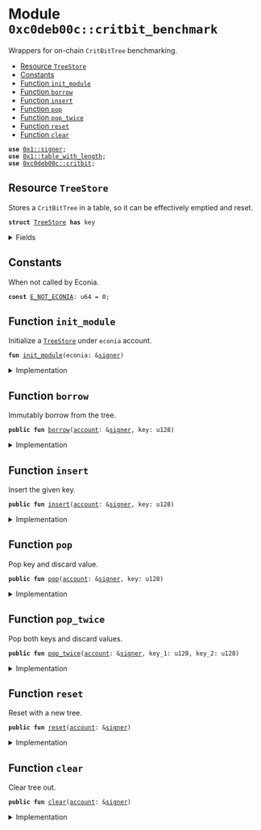 
<a name="0xc0deb00c_critbit_benchmark"></a>

# Module `0xc0deb00c::critbit_benchmark`

Wrappers for on-chain <code>CritBitTree</code> benchmarking.


-  [Resource `TreeStore`](#0xc0deb00c_critbit_benchmark_TreeStore)
-  [Constants](#@Constants_0)
-  [Function `init_module`](#0xc0deb00c_critbit_benchmark_init_module)
-  [Function `borrow`](#0xc0deb00c_critbit_benchmark_borrow)
-  [Function `insert`](#0xc0deb00c_critbit_benchmark_insert)
-  [Function `pop`](#0xc0deb00c_critbit_benchmark_pop)
-  [Function `pop_twice`](#0xc0deb00c_critbit_benchmark_pop_twice)
-  [Function `reset`](#0xc0deb00c_critbit_benchmark_reset)
-  [Function `clear`](#0xc0deb00c_critbit_benchmark_clear)


<pre><code><b>use</b> <a href="">0x1::signer</a>;
<b>use</b> <a href="">0x1::table_with_length</a>;
<b>use</b> <a href="critbit.md#0xc0deb00c_critbit">0xc0deb00c::critbit</a>;
</code></pre>



<a name="0xc0deb00c_critbit_benchmark_TreeStore"></a>

## Resource `TreeStore`

Stores a <code>CritBitTree</code> in a table, so it can be effectively
emptied and reset.


<pre><code><b>struct</b> <a href="critbit_benchmark.md#0xc0deb00c_critbit_benchmark_TreeStore">TreeStore</a> <b>has</b> key
</code></pre>



<details>
<summary>Fields</summary>


<dl>
<dt>
<code>map: <a href="_TableWithLength">table_with_length::TableWithLength</a>&lt;u64, <a href="critbit.md#0xc0deb00c_critbit_CritBitTree">critbit::CritBitTree</a>&lt;<b>address</b>&gt;&gt;</code>
</dt>
<dd>

</dd>
</dl>


</details>

<a name="@Constants_0"></a>

## Constants


<a name="0xc0deb00c_critbit_benchmark_E_NOT_ECONIA"></a>

When not called by Econia.


<pre><code><b>const</b> <a href="critbit_benchmark.md#0xc0deb00c_critbit_benchmark_E_NOT_ECONIA">E_NOT_ECONIA</a>: u64 = 0;
</code></pre>



<a name="0xc0deb00c_critbit_benchmark_init_module"></a>

## Function `init_module`

Initialize a <code><a href="critbit_benchmark.md#0xc0deb00c_critbit_benchmark_TreeStore">TreeStore</a></code> under <code>econia</code> account.


<pre><code><b>fun</b> <a href="critbit_benchmark.md#0xc0deb00c_critbit_benchmark_init_module">init_module</a>(econia: &<a href="">signer</a>)
</code></pre>



<details>
<summary>Implementation</summary>


<pre><code><b>fun</b> <a href="critbit_benchmark.md#0xc0deb00c_critbit_benchmark_init_module">init_module</a>(
    econia: &<a href="">signer</a>
) {
    <b>let</b> tree = <a href="critbit.md#0xc0deb00c_critbit_empty">critbit::empty</a>(); // Get tree
    <b>let</b> map = <a href="_new">table_with_length::new</a>();  // Get store map.
    // Add tree <b>to</b> map.
    <a href="_add">table_with_length::add</a>(&<b>mut</b> map, 1, tree);
    // Get tree store
    <b>let</b> tree_store = <a href="critbit_benchmark.md#0xc0deb00c_critbit_benchmark_TreeStore">TreeStore</a>{map};
    // Move tree store <b>to</b> Econia <a href="">account</a>.
    <b>move_to</b>&lt;<a href="critbit_benchmark.md#0xc0deb00c_critbit_benchmark_TreeStore">TreeStore</a>&gt;(econia, tree_store);
}
</code></pre>



</details>

<a name="0xc0deb00c_critbit_benchmark_borrow"></a>

## Function `borrow`

Immutably borrow from the tree.


<pre><code><b>public</b> <b>fun</b> <a href="critbit_benchmark.md#0xc0deb00c_critbit_benchmark_borrow">borrow</a>(<a href="">account</a>: &<a href="">signer</a>, key: u128)
</code></pre>



<details>
<summary>Implementation</summary>


<pre><code><b>public</b> entry <b>fun</b> <a href="critbit_benchmark.md#0xc0deb00c_critbit_benchmark_borrow">borrow</a>(
    <a href="">account</a>: &<a href="">signer</a>,
    key: u128
) <b>acquires</b> <a href="critbit_benchmark.md#0xc0deb00c_critbit_benchmark_TreeStore">TreeStore</a> {
    // Assert caller is Econia.
    <b>assert</b>!(address_of(<a href="">account</a>) == @econia, <a href="critbit_benchmark.md#0xc0deb00c_critbit_benchmark_E_NOT_ECONIA">E_NOT_ECONIA</a>);
    // Immutably borrow tree store map.
    <b>let</b> tree_store_map_ref = &<b>borrow_global</b>&lt;<a href="critbit_benchmark.md#0xc0deb00c_critbit_benchmark_TreeStore">TreeStore</a>&gt;(@econia).map;
    <b>let</b> reset_count = <a href="_length">table_with_length::length</a>(
        tree_store_map_ref); // Get reset count.
    // Immutably borrow corresponding tree.
    <b>let</b> tree_ref = <a href="_borrow">table_with_length::borrow</a>(
        tree_store_map_ref, reset_count);
    // Borrow <b>address</b> corresponding <b>to</b> given key.
    <b>let</b> address_ref = <a href="critbit.md#0xc0deb00c_critbit_borrow">critbit::borrow</a>(tree_ref, key);
    // Assert <b>address</b> is Econia.
    <b>assert</b>!(*address_ref == @econia, <a href="critbit_benchmark.md#0xc0deb00c_critbit_benchmark_E_NOT_ECONIA">E_NOT_ECONIA</a>);
}
</code></pre>



</details>

<a name="0xc0deb00c_critbit_benchmark_insert"></a>

## Function `insert`

Insert the given key.


<pre><code><b>public</b> <b>fun</b> <a href="critbit_benchmark.md#0xc0deb00c_critbit_benchmark_insert">insert</a>(<a href="">account</a>: &<a href="">signer</a>, key: u128)
</code></pre>



<details>
<summary>Implementation</summary>


<pre><code><b>public</b> entry <b>fun</b> <a href="critbit_benchmark.md#0xc0deb00c_critbit_benchmark_insert">insert</a>(
    <a href="">account</a>: &<a href="">signer</a>,
    key: u128
) <b>acquires</b> <a href="critbit_benchmark.md#0xc0deb00c_critbit_benchmark_TreeStore">TreeStore</a> {
    // Assert caller is Econia.
    <b>assert</b>!(address_of(<a href="">account</a>) == @econia, <a href="critbit_benchmark.md#0xc0deb00c_critbit_benchmark_E_NOT_ECONIA">E_NOT_ECONIA</a>);
    // Mutably borrow tree store map.
    <b>let</b> tree_store_map_ref_mut =
        &<b>mut</b> <b>borrow_global_mut</b>&lt;<a href="critbit_benchmark.md#0xc0deb00c_critbit_benchmark_TreeStore">TreeStore</a>&gt;(@econia).map;
    <b>let</b> reset_count = <a href="_length">table_with_length::length</a>(
        tree_store_map_ref_mut); // Get reset count.
    // Mutably borrow corresponding tree.
    <b>let</b> tree_ref_mut = <a href="_borrow_mut">table_with_length::borrow_mut</a>(
        tree_store_map_ref_mut, reset_count);
    // Insert key and bogus <b>address</b>.
    <a href="critbit.md#0xc0deb00c_critbit_insert">critbit::insert</a>(tree_ref_mut, key, @econia);
}
</code></pre>



</details>

<a name="0xc0deb00c_critbit_benchmark_pop"></a>

## Function `pop`

Pop key and discard value.


<pre><code><b>public</b> <b>fun</b> <a href="critbit_benchmark.md#0xc0deb00c_critbit_benchmark_pop">pop</a>(<a href="">account</a>: &<a href="">signer</a>, key: u128)
</code></pre>



<details>
<summary>Implementation</summary>


<pre><code><b>public</b> entry <b>fun</b> <a href="critbit_benchmark.md#0xc0deb00c_critbit_benchmark_pop">pop</a>(
    <a href="">account</a>: &<a href="">signer</a>,
    key: u128
) <b>acquires</b> <a href="critbit_benchmark.md#0xc0deb00c_critbit_benchmark_TreeStore">TreeStore</a> {
    // Assert caller is Econia.
    <b>assert</b>!(address_of(<a href="">account</a>) == @econia, <a href="critbit_benchmark.md#0xc0deb00c_critbit_benchmark_E_NOT_ECONIA">E_NOT_ECONIA</a>);
    // Mutably borrow tree store map.
    <b>let</b> tree_store_map_ref_mut =
        &<b>mut</b> <b>borrow_global_mut</b>&lt;<a href="critbit_benchmark.md#0xc0deb00c_critbit_benchmark_TreeStore">TreeStore</a>&gt;(@econia).map;
    <b>let</b> reset_count = <a href="_length">table_with_length::length</a>(
        tree_store_map_ref_mut); // Get reset count.
    // Mutably borrow corresponding tree.
    <b>let</b> tree_ref_mut = <a href="_borrow_mut">table_with_length::borrow_mut</a>(
        tree_store_map_ref_mut, reset_count);
    // Remove key and discard value.
    <a href="critbit.md#0xc0deb00c_critbit_pop">critbit::pop</a>(tree_ref_mut, key);
}
</code></pre>



</details>

<a name="0xc0deb00c_critbit_benchmark_pop_twice"></a>

## Function `pop_twice`

Pop both keys and discard values.


<pre><code><b>public</b> <b>fun</b> <a href="critbit_benchmark.md#0xc0deb00c_critbit_benchmark_pop_twice">pop_twice</a>(<a href="">account</a>: &<a href="">signer</a>, key_1: u128, key_2: u128)
</code></pre>



<details>
<summary>Implementation</summary>


<pre><code><b>public</b> entry <b>fun</b> <a href="critbit_benchmark.md#0xc0deb00c_critbit_benchmark_pop_twice">pop_twice</a>(
    <a href="">account</a>: &<a href="">signer</a>,
    key_1: u128,
    key_2: u128,
) <b>acquires</b> <a href="critbit_benchmark.md#0xc0deb00c_critbit_benchmark_TreeStore">TreeStore</a> {
    <a href="critbit_benchmark.md#0xc0deb00c_critbit_benchmark_pop">pop</a>(<a href="">account</a>, key_1);
    <a href="critbit_benchmark.md#0xc0deb00c_critbit_benchmark_pop">pop</a>(<a href="">account</a>, key_2);
}
</code></pre>



</details>

<a name="0xc0deb00c_critbit_benchmark_reset"></a>

## Function `reset`

Reset with a new tree.


<pre><code><b>public</b> <b>fun</b> <a href="critbit_benchmark.md#0xc0deb00c_critbit_benchmark_reset">reset</a>(<a href="">account</a>: &<a href="">signer</a>)
</code></pre>



<details>
<summary>Implementation</summary>


<pre><code><b>public</b> entry <b>fun</b> <a href="critbit_benchmark.md#0xc0deb00c_critbit_benchmark_reset">reset</a>(
    <a href="">account</a>: &<a href="">signer</a>
) <b>acquires</b> <a href="critbit_benchmark.md#0xc0deb00c_critbit_benchmark_TreeStore">TreeStore</a> {
    // Assert caller is Econia.
    <b>assert</b>!(address_of(<a href="">account</a>) == @econia, <a href="critbit_benchmark.md#0xc0deb00c_critbit_benchmark_E_NOT_ECONIA">E_NOT_ECONIA</a>);
    // Mutably borrow tree store map.
    <b>let</b> tree_store_map_ref_mut =
        &<b>mut</b> <b>borrow_global_mut</b>&lt;<a href="critbit_benchmark.md#0xc0deb00c_critbit_benchmark_TreeStore">TreeStore</a>&gt;(@econia).map;
    <b>let</b> reset_count = <a href="_length">table_with_length::length</a>(
        tree_store_map_ref_mut); // Get reset count.
    <b>let</b> tree = <a href="critbit.md#0xc0deb00c_critbit_empty">critbit::empty</a>(); // Get new tree.
    // Add new tree <b>to</b> store map.
    <a href="_add">table_with_length::add</a>(tree_store_map_ref_mut, reset_count + 1, tree);
}
</code></pre>



</details>

<a name="0xc0deb00c_critbit_benchmark_clear"></a>

## Function `clear`

Clear tree out.


<pre><code><b>public</b> <b>fun</b> <a href="critbit_benchmark.md#0xc0deb00c_critbit_benchmark_clear">clear</a>(<a href="">account</a>: &<a href="">signer</a>)
</code></pre>



<details>
<summary>Implementation</summary>


<pre><code><b>public</b> entry <b>fun</b> <a href="critbit_benchmark.md#0xc0deb00c_critbit_benchmark_clear">clear</a>(
    <a href="">account</a>: &<a href="">signer</a>
) <b>acquires</b> <a href="critbit_benchmark.md#0xc0deb00c_critbit_benchmark_TreeStore">TreeStore</a> {
    // Assert caller is Econia.
    <b>assert</b>!(address_of(<a href="">account</a>) == @econia, <a href="critbit_benchmark.md#0xc0deb00c_critbit_benchmark_E_NOT_ECONIA">E_NOT_ECONIA</a>);
    // Mutably borrow tree store map.
    <b>let</b> tree_store_map_ref_mut =
        &<b>mut</b> <b>borrow_global_mut</b>&lt;<a href="critbit_benchmark.md#0xc0deb00c_critbit_benchmark_TreeStore">TreeStore</a>&gt;(@econia).map;
    <b>let</b> reset_count = <a href="_length">table_with_length::length</a>(
        tree_store_map_ref_mut); // Get reset count.
    // Mutably borrow corresponding tree.
    <b>let</b> tree_ref_mut = <a href="_borrow_mut">table_with_length::borrow_mut</a>(
        tree_store_map_ref_mut, reset_count);
    // While tree is not empty:
    <b>while</b> (!<a href="critbit.md#0xc0deb00c_critbit_is_empty">critbit::is_empty</a>(tree_ref_mut)) {
        // Get max key.
        <b>let</b> max_key = <a href="critbit.md#0xc0deb00c_critbit_max_key">critbit::max_key</a>(tree_ref_mut);
        // Pop it.
        <a href="critbit.md#0xc0deb00c_critbit_pop">critbit::pop</a>(tree_ref_mut, max_key);
    };
}
</code></pre>



</details>
